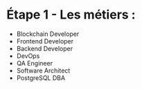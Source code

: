 # Étape 1 - Les métiers :

- Blockchain Developer
- Frontend Developer
- Backend Developer
- DevOps
- QA Engineer
- Software Architect
- PostgreSQL DBA

